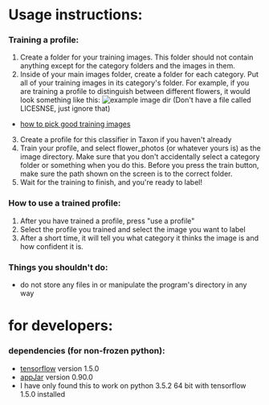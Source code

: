 # Usage instructions:
### Training a profile:
1. Create a folder for your training images. This folder should not contain anything except for the category folders and the images in them.
2. Inside of your main images folder, create a folder for each category. Put all of your training images in its category's folder. For example, if you are training a profile to distinguish between different flowers, it would look something like this: ![example image dir](https://www.tensorflow.org/images/folder_structure.png)
(Don't have a file called LICESNSE, just ignore that)
* [how to pick good training images](https://www.tensorflow.org/tutorials/image_retraining#creating_a_set_of_training_images)
3. Create a profile for this classifier in Taxon if you haven't already
4. Train your profile, and select flower_photos (or whatever yours is) as the image directory. Make sure that you don't accidentally select a category folder or something when you do this. Before you press the train button, make sure the path shown on the screen is to the correct folder.
5. Wait for the training to finish, and you're ready to label!

### How to use a trained profile:
1. After you have trained a profile, press "use a profile"
2. Select the profile you trained and select the image you want to label
3. After a short time, it will tell you what category it thinks the image is and how confident it is.

### Things you shouldn't do:
* do not store any files in or manipulate the program's directory in any way
# for developers:
### dependencies (for non-frozen python):
* [tensorflow](https://www.tensorflow.org/install/) version 1.5.0
* [appJar](http://appjar.info/Install/) version 0.90.0
* I have only found this to work on python 3.5.2 64 bit with tensorflow 1.5.0 installed
